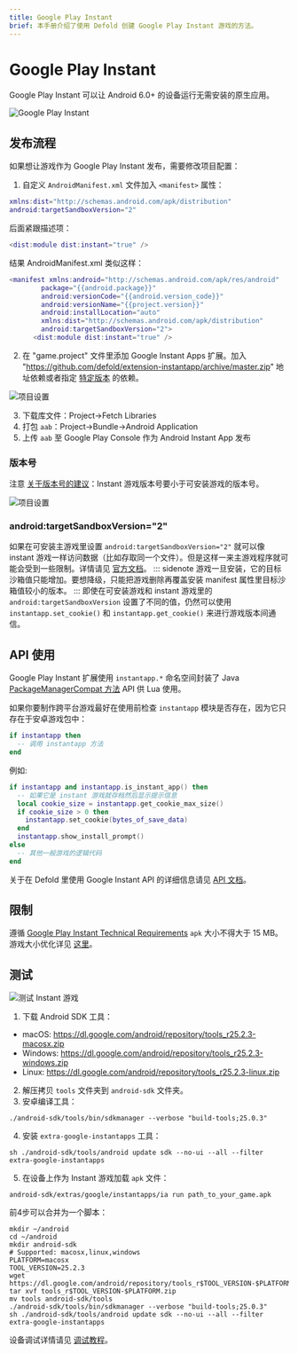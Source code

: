 ```yaml
---
title: Google Play Instant
brief: 本手册介绍了使用 Defold 创建 Google Play Instant 游戏的方法。
---
```


# Google Play Instant

Google Play Instant 可以让 Android 6.0+ 的设备运行无需安装的原生应用。


![Google Play Instant](images/gpi/gpi-try-now.png)

## 发布流程

如果想让游戏作为 Google Play Instant 发布，需要修改项目配置：

1. 自定义 `AndroidManifest.xml` 文件加入 `<manifest>` 属性：

```lua
xmlns:dist="http://schemas.android.com/apk/distribution"
android:targetSandboxVersion="2"
```
后面紧跟描述项：
```lua
<dist:module dist:instant="true" />
```

结果 AndroidManifest.xml 类似这样：

```lua
<manifest xmlns:android="http://schemas.android.com/apk/res/android"
        package="{{android.package}}"
        android:versionCode="{{android.version_code}}"
        android:versionName="{{project.version}}"
        android:installLocation="auto"
        xmlns:dist="http://schemas.android.com/apk/distribution"
        android:targetSandboxVersion="2">
      <dist:module dist:instant="true" />
```

2. 在 "game.project" 文件里添加 Google Instant Apps 扩展。加入 "https://github.com/defold/extension-instantapp/archive/master.zip" 地址依赖或者指定 [特定版本](https://github.com/defold/extension-instantapp/releases) 的依赖。

![项目设置](images/gpi/game_project.png)

3. 下载库文件：Project->Fetch Libraries
4. 打包 `aab`：Project->Bundle->Android Application
5. 上传 `aab` 至 Google Play Console 作为 Android Instant App 发布

### 版本号
注意 [关于版本号的建议](https://developer.android.com/topic/google-play-instant/getting-started/game-instant-app#version-codes)：Instant 游戏版本号要小于可安装游戏的版本号。

![项目设置](images/gpi/version_code.png)

### android:targetSandboxVersion="2"

如果在可安装主游戏里设置 `android:targetSandboxVersion="2"` 就可以像 instant 游戏一样访问数据（比如存取同一个文件）。但是这样一来主游戏程序就可能会受到一些限制。详情请见 [官方文档](https://developer.android.com/guide/topics/manifest/manifest-element#targetSandboxVersion)。
::: sidenote
游戏一旦安装，它的目标沙箱值只能增加。要想降级，只能把游戏删除再覆盖安装 manifest 属性里目标沙箱值较小的版本。
:::
即使在可安装游戏和 instant 游戏里的 `android:targetSandboxVersion` 设置了不同的值，仍然可以使用 `instantapp.set_cookie()` 和 `instantapp.get_cookie()` 来进行游戏版本间通信。

## API 使用

Google Play Instant 扩展使用 `instantapp.*` 命名空间封装了 Java [PackageManagerCompat 方法](https://developers.google.com/android/reference/com/google/android/gms/instantapps/PackageManagerCompat) API 供 Lua 使用。

如果你要制作跨平台游戏最好在使用前检查 `instantapp` 模块是否存在，因为它只存在于安卓游戏包中：
```lua
if instantapp then
  -- 调用 instantapp 方法
end
```
例如:

```lua
if instantapp and instantapp.is_instant_app() then
  -- 如果它是 instant 游戏就存档然后显示提示信息
  local cookie_size = instantapp.get_cookie_max_size()
  if cookie_size > 0 then
    instantapp.set_cookie(bytes_of_save_data)
  end
  instantapp.show_install_prompt()
else
  -- 其他一般游戏的逻辑代码
end
```

关于在 Defold 里使用 Google Instant API 的详细信息请见 [API 文档](https://github.com/defold/extension-instantapp/blob/master/README.md)。

## 限制
遵循 [Google Play Instant Technical Requirements](https://developer.android.com/topic/google-play-instant/game-tech-requirements) `apk` 大小不得大于 15 MB。游戏大小优化详见 [这里](extension-fbinstant/#reducing-bundle-size)。

## 测试
![测试 Instant 游戏](images/gpi/start_instant.png)

1. 下载 Android SDK 工具：
- macOS: https://dl.google.com/android/repository/tools_r25.2.3-macosx.zip
- Windows: https://dl.google.com/android/repository/tools_r25.2.3-windows.zip
- Linux: https://dl.google.com/android/repository/tools_r25.2.3-linux.zip
2. 解压拷贝 `tools` 文件夹到 `android-sdk` 文件夹。
3. 安卓编译工具：
```console
./android-sdk/tools/bin/sdkmanager --verbose "build-tools;25.0.3"
```
4. 安装 `extra-google-instantapps` 工具：
```console
sh ./android-sdk/tools/android update sdk --no-ui --all --filter extra-google-instantapps
```
5. 在设备上作为 Instant 游戏加载 `apk` 文件：
```console
android-sdk/extras/google/instantapps/ia run path_to_your_game.apk
```

前4步可以合并为一个脚本：
```console
mkdir ~/android
cd ~/android
mkdir android-sdk
# Supported: macosx,linux,windows
PLATFORM=macosx
TOOL_VERSION=25.2.3
wget https://dl.google.com/android/repository/tools_r$TOOL_VERSION-$PLATFORM.zip
tar xvf tools_r$TOOL_VERSION-$PLATFORM.zip
mv tools android-sdk/tools
./android-sdk/tools/bin/sdkmanager --verbose "build-tools;25.0.3"
sh ./android-sdk/tools/android update sdk --no-ui --all --filter extra-google-instantapps
```

设备调试详情请见 [调试教程](/manuals/debugging/#_debugging_on_mobile_devices)。
